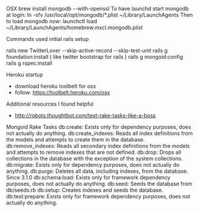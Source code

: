 OSX
 brew install mongodb --with-openssl
 To have launchd start mongodb at login:
    ln -sfv /usr/local/opt/mongodb/*.plist ~/Library/LaunchAgents
 Then to load mongodb now:
    launchctl load ~/Library/LaunchAgents/homebrew.mxcl.mongodb.plist

Commands used initial rails setup 

 rails new TwitterLover  --skip-active-record --skip-test-unit
 rails g foundation:install  ( like twitter bootstrap for rails )
 rails g mongoid:config
 rails g rspec:install

Heroku startup

 - download heroku toolbelt for osx
 - follow:  https://toolbelt.heroku.com/osx

Additional resources I found helpful 
  - http://robots.thoughtbot.com/test-rake-tasks-like-a-boss

Mongoid Rake Tasks
  db:create: Exists only for dependency purposes, does not actually do anything.
  db:create_indexes: Reads all index definitions from the models and attempts to create them in the database.
  db:remove_indexes: Reads all secondary index definitions from the models and attempts to remove indexes that are not defined.
  db:drop: Drops all collections in the database with the exception of the system collections.
  db:migrate: Exists only for dependency purposes, does not actually do anything.
  db:purge: Deletes all data, including indexes, from the database. Since 3.1.0
  db:schema:load: Exists only for framework dependency purposes, does not actually do anything.
  db:seed: Seeds the database from db/seeds.rb
  db:setup: Creates indexes and seeds the database.
  db:test:prepare: Exists only for framework dependency purposes, does not actually do anything.
